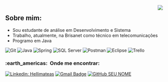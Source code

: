 <img align='right' src="https://github-readme-stats.vercel.app/api?username=Hellimateas&show_icons=true&title_color=32CD32&text_color=32CD32&icon_color=228B22&bg_color=000000&cache_seconds=2300">

## Sobre mim:

* Sou estudante de análise em Desenvolvimento e Sistema</br>
* Trabalho, atualmente, na Brisanet como técnico em telecomunicações</br>
* Programo em Java</br>



![Git](https://img.shields.io/badge/-Git-333333?style=flat&logo=git)
![Java](https://img.shields.io/badge/-Java-333333?style=flat&logo=Java&logoColor=007396)
![Spring](https://img.shields.io/badge/-Spring-333333?style=flat&logo=Spring)
![SQL Server](https://img.shields.io/badge/-MariaDB-333333?style=flat&logo=MariaDB)
![Postman](https://img.shields.io/badge/-Postman-333333?style=flat&logo=postman)
  ![Eclipse](https://img.shields.io/badge/-Eclipse-333333?style=flat&logo=eclipse-ide&logoColor=2C2255)
  ![Trello](https://img.shields.io/badge/-Trello-333333?style=flat&logo=trello&logoColor=007ACC)
  
  <h3> :earth_americas: &nbsp;Onde me encontrar: </h3> 

[![Linkedin: Hellimateas](https://img.shields.io/badge/-Hellimateas-blue?style=flat-square&logo=Linkedin&logoColor=white&link=LINK-DO-SEU-LINKEDIN)](https://www.linkedin.com/in/Hellimateas)
[![Gmail Badge](https://img.shields.io/badge/-hellimateasbarros@gmail.com-006bed?style=flat-square&logo=Gmail&logoColor=white&link=mailto:SEU-EMAIL)](mailto:SEU-EMAIL)
[![GitHub SEU NOME]( https://img.shields.io/github/followers/VanessaSwerts?label=follow&style=social)](LINK-DO-SEU-GITHUB)
